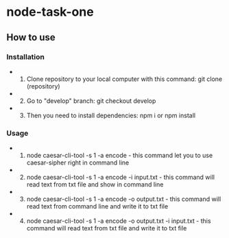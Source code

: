 # node-task-one

## How to use
### Installation
* 1) Clone repository to your local computer with this command: git clone (repository)
* 2) Go to "develop" branch: git checkout develop
* 3) Then you need to install dependencies: npm i or npm install
    
### Usage
* 1) node caesar-cli-tool -s 1 -a encode - this command let you to use caesar-sipher right in command line
* 2) node caesar-cli-tool -s 1 -a encode -i input.txt - this command will read text from txt file and show in command line
* 3) node caesar-cli-tool -s 1 -a encode -o output.txt - this command will read text from command line and write it to txt file
* 4) node caesar-cli-tool -s 1 -a encode -o output.txt -i input.txt - this command will read text from txt file and write it to txt file
    
